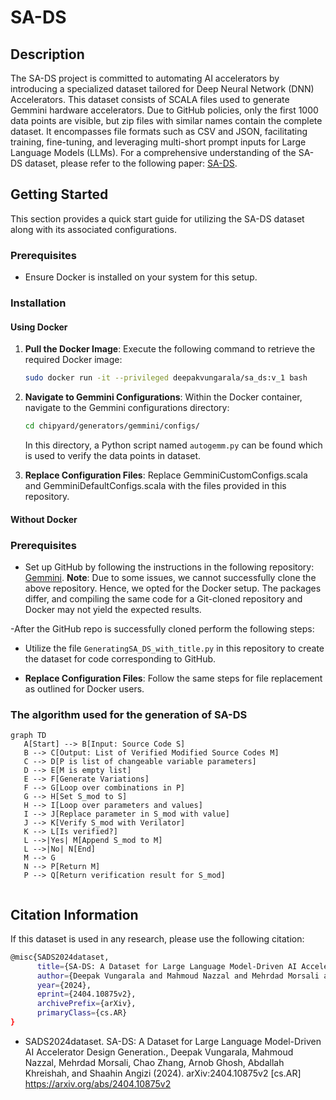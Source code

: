 # SA-DS

## Description

The SA-DS project is committed to automating AI accelerators by introducing a specialized dataset tailored for Deep Neural Network (DNN) Accelerators. This dataset consists of SCALA files used to generate Gemmini hardware accelerators. Due to GitHub policies, only the first 1000 data points are visible, but zip files with similar names contain the complete dataset. It encompasses file formats such as CSV and JSON, facilitating training, fine-tuning, and leveraging multi-short prompt inputs for Large Language Models (LLMs). For a comprehensive understanding of the SA-DS dataset, please refer to the following paper: [SA-DS](https://arxiv.org/abs/2404.10875).

## Getting Started

This section provides a quick start guide for utilizing the SA-DS dataset along with its associated configurations.

### Prerequisites

- Ensure Docker is installed on your system for this setup.

### Installation

#### Using Docker

1. **Pull the Docker Image**: Execute the following command to retrieve the required Docker image:

    ```bash
    sudo docker run -it --privileged deepakvungarala/sa_ds:v_1 bash
    ```

2. **Navigate to Gemmini Configurations**: Within the Docker container, navigate to the Gemmini configurations directory:

    ```bash
    cd chipyard/generators/gemmini/configs/
    ```

   In this directory, a Python script named `autogemm.py` can be found which is used to verify the data points in dataset.

3. **Replace Configuration Files**: Replace GemminiCustomConfigs.scala and GemminiDefaultConfigs.scala with the files provided in this repository.

#### Without Docker

### Prerequisites

- Set up GitHub by following the instructions in the following repository: [Gemmini](https://github.com/ucb-bar/gemmini.git).
  **Note**: Due to some issues, we cannot successfully clone the above repository. Hence, we opted for the Docker setup. The packages differ, and compiling the same code for a Git-cloned repository and Docker may not yield the expected results.

-After the GitHub repo is successfully cloned perform the following steps:

- Utilize the file `GeneratingSA_DS_with_title.py` in this repository to create the dataset for code corresponding to GitHub.

- **Replace Configuration Files**: Follow the same steps for file replacement as outlined for Docker users.

 ### The algorithm used for the generation of SA-DS
 
 ```mermaid
 graph TD
    A[Start] --> B[Input: Source Code S]
    B --> C[Output: List of Verified Modified Source Codes M]
    C --> D[P is list of changeable variable parameters]
    D --> E[M is empty list]
    E --> F[Generate Variations]
    F --> G[Loop over combinations in P]
    G --> H[Set S_mod to S]
    H --> I[Loop over parameters and values]
    I --> J[Replace parameter in S_mod with value]
    J --> K[Verify S_mod with Verilator]
    K --> L[Is verified?]
    L -->|Yes| M[Append S_mod to M]
    L -->|No| N[End]
    M --> G
    N --> P[Return M]
    P --> Q[Return verification result for S_mod]


```

## Citation Information
If this dataset is used in any research, please use the following citation:
``` bash
@misc{SADS2024dataset,
      title={SA-DS: A Dataset for Large Language Model-Driven AI Accelerator Design Generation},
      author={Deepak Vungarala and Mahmoud Nazzal and Mehrdad Morsali and Chao Zhang and Arnob Ghosh and Abdallah Khreishah and Shaahin Angizi},
      year={2024},
      eprint={2404.10875v2},
      archivePrefix={arXiv},
      primaryClass={cs.AR}
}
```

* SADS2024dataset.  SA-DS: A Dataset for Large Language Model-Driven AI Accelerator Design Generation., Deepak Vungarala, Mahmoud Nazzal, Mehrdad Morsali, Chao Zhang, Arnob Ghosh, Abdallah Khreishah, and Shaahin Angizi (2024). arXiv:2404.10875v2 [cs.AR] https://arxiv.org/abs/2404.10875v2 

